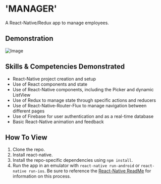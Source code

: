 # 'MANAGER'

A React-Native/Redux app to manage employees.

## Demonstration

![Image](https://github.com/dgellisco/ReactNative-SG-Manager/blob/master/README-Demo01.gif?raw=true)

## Skills & Competencies Demonstrated

* React-Native project creation and setup
* Use of React components and state
* Use of React-Native components, including the Picker and dynamic ListView
* Use of Redux to manage state through specific actions and reducers
* Use of React-Native-Router-Flux to manage navigation between different pages
* Use of Firebase for user authentication and as a real-time database
* Basic React-Native animation and feedback

## How To View

1. Clone the repo.
2. Install react-native.
3. Install the repo-specific dependencies using `npm install`.
4. Run the app in an emulator with `react-native run-android` or `react-native run-ios`.  Be sure to reference the [React-Native ReadMe](https://github.com/facebook/react-native/blob/master/README.md) for information on this process.